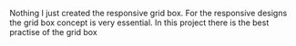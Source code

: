 Nothing I just created the responsive grid box. For the responsive designs the grid box concept is very essential. In this project there is the best practise of the grid box 
